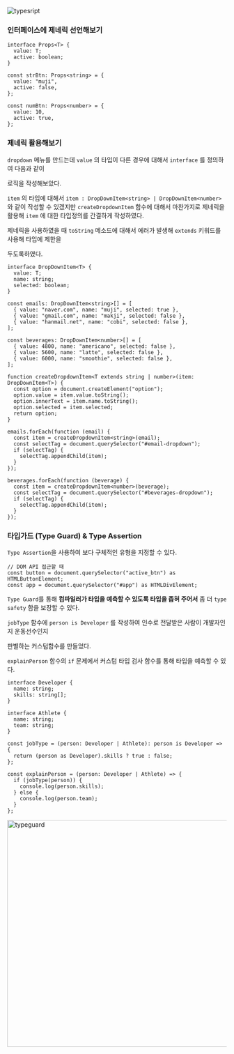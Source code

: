 ![typesript](https://user-images.githubusercontent.com/46440898/223417544-b1817a6d-4a50-49d6-9e55-3f6136fe00d6.png)

### 인터페이스에 제네릭 선언해보기

```tsx
interface Props<T> {
  value: T;
  active: boolean;
}

const strBtn: Props<string> = {
  value: "muji",
  active: false,
};

const numBtn: Props<number> = {
  value: 10,
  active: true,
};
```

### 제네릭 활용해보기

`dropdown` 메뉴를 만드는데 `value` 의 타입이 다른 경우에 대해서 `interface` 를 정의하여 다음과 같이

로직을 작성해보았다.

`item` 의 타입에 대해서 `item : DropDownItem<string> | DropDownItem<number>` 와 같이 작성할 수 있겠지만 `createDropdownItem` 함수에 대해서 마찬가지로 제네릭을 활용해 `item` 에 대한 타입정의를 간결하게 작성하였다.

제네릭을 사용하였을 때 `toString` 메소드에 대해서 에러가 발생해 `extends` 키워드를 사용해 타입에 제한을

두도록하였다.

```tsx
interface DropDownItem<T> {
  value: T;
  name: string;
  selected: boolean;
}

const emails: DropDownItem<string>[] = [
  { value: "naver.com", name: "muji", selected: true },
  { value: "gmail.com", name: "makji", selected: false },
  { value: "hanmail.net", name: "cobi", selected: false },
];

const beverages: DropDownItem<number>[] = [
  { value: 4800, name: "americano", selected: false },
  { value: 5600, name: "latte", selected: false },
  { value: 6000, name: "smoothie", selected: false },
];

function createDropdownItem<T extends string | number>(item: DropDownItem<T>) {
  const option = document.createElement("option");
  option.value = item.value.toString();
  option.innerText = item.name.toString();
  option.selected = item.selected;
  return option;
}

emails.forEach(function (email) {
  const item = createDropdownItem<string>(email);
  const selectTag = document.querySelector("#email-dropdown");
  if (selectTag) {
    selectTag.appendChild(item);
  }
});

beverages.forEach(function (beverage) {
  const item = createDropdownItem<number>(beverage);
  const selectTag = document.querySelector("#beverages-dropdown");
  if (selectTag) {
    selectTag.appendChild(item);
  }
});
```

### 타입가드 (Type Guard) & Type Assertion

`Type Assertion`을 사용하여 보다 구체적인 유형을 지정할 수 있다.

```tsx
// DOM API 접근할 때
const button = document.querySelector("active_btn") as HTMLButtonElement;
const app = document.querySelector("#app") as HTMLDivElement;
```

`Type Guard`를 통해 **컴파일러가 타입을 예측할 수 있도록 타입을 좁혀 주어서** 좀 더 `type safety` 함을 보장할 수 있다.

`jobType` 함수에 `person is Developer` 를 작성하여 인수로 전달받은 사람이 개발자인지 운동선수인지

판별하는 커스텀함수를 만들었다.

`explainPerson` 함수의 `if` 문제에서 커스텀 타입 검사 함수를 통해 타입을 예측할 수 있다.

```tsx
interface Developer {
  name: string;
  skills: string[];
}

interface Athlete {
  name: string;
  team: string;
}

const jobType = (person: Developer | Athlete): person is Developer => {
  return (person as Developer).skills ? true : false;
};

const explainPerson = (person: Developer | Athlete) => {
  if (jobType(person)) {
    console.log(person.skills);
  } else {
    console.log(person.team);
  }
};
```

<img width="521" alt="typeguard" src="https://user-images.githubusercontent.com/46440898/224740294-6035bb47-a78f-4e25-b62f-b5097fe34054.png">
